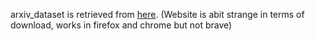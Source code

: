 arxiv_dataset is retrieved from [here](https://ebiquity.umbc.edu/resource/html/id/374). (Website is abit strange in terms of download, works in firefox and chrome but not brave)